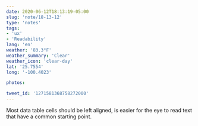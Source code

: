 ```yaml
---
date: 2020-06-12T18:13:19-05:00
slug: 'note/18-13-12'
type: 'notes'
tags:
- 'ux'
- 'Readability'
lang: 'en'
weather: '83.3°F'
weather_summary: 'Clear'
weather_icon: 'clear-day'
lat: '25.7554'
long: '-100.4023'

photos:

tweet_id: '1271581368758272000'
---
```

Most data table cells should be left aligned, is easier for the eye to read text that have a common starting point.  
